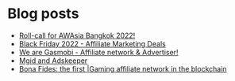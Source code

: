 # Blog posts
<!-- BLOG-POST-LIST:START -->
- [Roll-call for AWAsia Bangkok 2022!](https://afflift.com/f/threads/roll-call-for-awasia-bangkok-2022.9979/)
- [Black Friday 2022 - Affiliate Marketing Deals](https://afflift.com/f/threads/black-friday-2022-affiliate-marketing-deals.9962/)
- [We are Gasmobi - Affiliate network &amp; Advertiser!](https://afflift.com/f/threads/we-are-gasmobi-affiliate-network-advertiser.4621/)
- [Mgid and Adskeeper](https://afflift.com/f/threads/mgid-and-adskeeper.9977/)
- [Bona Fides: the first |Gaming affiliate network in the blockchain](https://afflift.com/f/threads/bona-fides-the-first-gaming-affiliate-network-in-the-blockchain.9978/)
<!-- BLOG-POST-LIST:END -->
